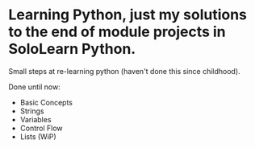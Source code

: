 # Learning Python, just my solutions to the end of module projects in SoloLearn Python.

Small steps at re-learning python (haven't done this since childhood).

Done until now:

-   Basic Concepts
-   Strings
-   Variables
-   Control Flow
-   Lists (WiP)

